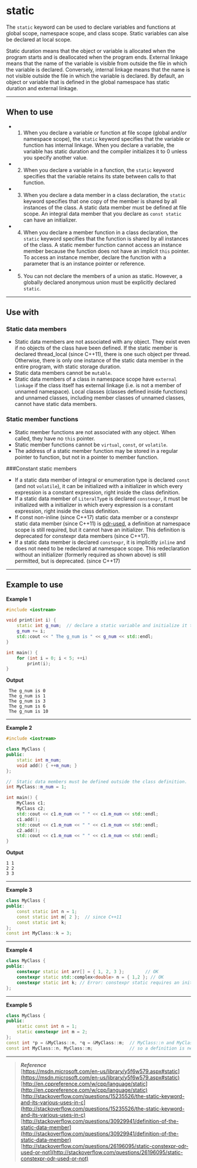 static
=======
The `static` keyword can be used to declare variables and functions at global scope, namespace scope, and class scope. Static variables can alse be declared at local scope.<br>

Static duration means that the object or variable is allocated when the program starts and is deallocated when the program ends. External linkage means that the name of the variable is visible from outside the file in which the variable is declared. Conversely, internal linkage means that the name is not visible outside the file in which the variable is declared. By default, an object or variable that is defined in the global namespace has static duration and external linkage. 

***
## When to use
* 1. When you declare a variable or function at file scope (global and/or namespace scope), the `static` keyword specifies that the variable or function has internal linkage. When you declare a variable, the variable has static duration and the compiler initializes it to 0 unless you specify another value.
* 2. When you declare a variable in a function, the `static` keyword specifies that the variable retains its state between calls to that function.
* 3. When you declare a data member in a class declaration, the `static` keyword specifies that one copy of the member is shared by all instances of the class. A static data member must be defined at file scope. An integral data member that you declare as `const static` can have an initializer.
* 4. When you declare a member function in a class declaration, the `static` keyword specifies that the function is shared by all instances of the class. A static member function cannot access an instance member because the function does not have an implicit `this` pointer. To access an instance member, declare the function with a parameter that is an instance pointer or reference.
* 5. You can not declare the members of a union as static. However, a globally declared anonymous union must be explicitly declared `static`.

***

## Use with
### Static data members
* Static data members are not associated with any object. They exist even if no objects of the class have been defined. If the static member is declared thread_local (since C++11), there is one such object per thread. Otherwise, there is only one instance of the static data member in the entire program, with static storage duration.
* Static data members cannot be `mutable`.
* Static data members of a class in namespace scope have `external linkage` if the class itself has external linkage (i.e. is not a member of unnamed namespace). Local classes (classes defined inside functions) and unnamed classes, including member classes of unnamed classes, cannot have static data members.

### Static member functions
* Static member functions are not associated with any object. When called, they have no `this` pointer.
* Static member functions cannot be `virtual`, `const`, or `volatile`.
* The address of a static member function may be stored in a regular pointer to function, but not in a pointer to member function.

###Constant static members
* If a static data member of integral or enumeration type is declared `const` (and not `volatile`), it can be initialized with a initializer in which every expression is a constant expression, right inside the class definition.
* If a static data member of `LiteralTyp`e is declared `constexpr`, it must be initialized with a initializer in which every expression is a constant expression, right inside the class definition.
* If const non-inline (since C++17) static data member or a constexpr static data member (since C++11) is [odr-used](http://en.cppreference.com/w/cpp/language/definition#ODR-use), a definition at namespace scope is still required, but it cannot have an initializer. This definition is deprecated for constexpr data members (since C++17).
* If a static data member is declared `constexpr`, it is implicitly `inline` and does not need to be redeclared at namespace scope. This redeclaration without an initializer (formerly required as shown above) is still permitted, but is deprecated. (since C++17)

***

## Example to use
**Example 1**
```c++
#include <iostream>

void print(int i) {
    static int g_num;  // declare a static variable and initialize it to 0
    g_num += i;        
    std::cout << " The g_num is " << g_num << std::endl;
}

int main() {
    for (int i = 0; i < 5; ++i)
        print(i);
}
```
**Output**
```
 The g_num is 0
 The g_num is 1
 The g_num is 3
 The g_num is 6
 The g_num is 10
```

***

**Example 2**
```c++
#include <iostream>

class MyClass {
public:
    static int m_num;
    void add() { ++m_num; }
};

//  Static data members must be defined outside the class definition.
int MyClass::m_num = 1;  

int main() {
    MyClass c1;
    MyClass c2;
    std::cout << c1.m_num << " " << c1.m_num << std::endl;
    c1.add();
    std::cout << c1.m_num << " " << c1.m_num << std::endl;
    c2.add();
    std::cout << c1.m_num << " " << c1.m_num << std::endl;
}
```
**Output**
```
1 1
2 2
3 3
```

***

**Example 3**
```c++
class MyClass {
public:
    const static int n = 1;
    const static int m{ 2 };  // since C++11
    const static int k;
};
const int MyClass::k = 3;
```

***

**Example 4**
```c++
class MyClass {
public:
    constexpr static int arr[] = { 1, 2, 3 };        // OK
    constexpr static std::complex<double> n = { 1,2 }; // OK
    constexpr static int k; // Error: constexpr static requires an initializer
};
```

***

**Example 5**
```c++
class MyClass {
public:
    static const int n = 1;
    static constexpr int m = 2;
};
const int *p = &MyClass::n, *q = &MyClass::m;  // MyClass::n and MyClass::m are odr-used
const int MyClass::n, MyClass::m;              // so a definition is necessary (except for MyClass::m in C++17)
```

***

>***Reference***<br>
[https://msdn.microsoft.com/en-us/library/y5f6w579.aspx#static](https://msdn.microsoft.com/en-us/library/y5f6w579.aspx#static)<br>
[http://en.cppreference.com/w/cpp/language/static](http://en.cppreference.com/w/cpp/language/static)<br>
[http://stackoverflow.com/questions/15235526/the-static-keyword-and-its-various-uses-in-c](http://stackoverflow.com/questions/15235526/the-static-keyword-and-its-various-uses-in-c)<br>
[http://stackoverflow.com/questions/30929941/definition-of-the-static-data-member](http://stackoverflow.com/questions/30929941/definition-of-the-static-data-member)<br>
[http://stackoverflow.com/questions/26196095/static-constexpr-odr-used-or-not](http://stackoverflow.com/questions/26196095/static-constexpr-odr-used-or-not)<br>

